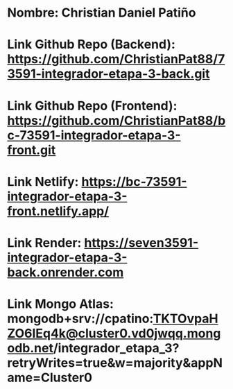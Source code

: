 # Nombre: Christian Daniel Patiño
# Link Github Repo (Backend): https://github.com/ChristianPat88/73591-integrador-etapa-3-back.git
# Link Github Repo (Frontend): https://github.com/ChristianPat88/bc-73591-integrador-etapa-3-front.git
# Link Netlify: https://bc-73591-integrador-etapa-3-front.netlify.app/
# Link Render: https://seven3591-integrador-etapa-3-back.onrender.com
# Link Mongo Atlas: mongodb+srv://cpatino:TKTOvpaHZO6IEq4k@cluster0.vd0jwqq.mongodb.net/integrador_etapa_3?retryWrites=true&w=majority&appName=Cluster0